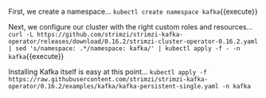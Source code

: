 First, we create a namespace...
`kubectl create namespace kafka`{{execute}}

Next, we configure our cluster with the right custom roles and resources...
`curl -L https://github.com/strimzi/strimzi-kafka-operator/releases/download/0.16.2/strimzi-cluster-operator-0.16.2.yaml  | sed 's/namespace: .*/namespace: kafka/' | kubectl apply -f - -n kafka`{{execute}}

Installing Kafka itself is easy at this point...
`kubectl apply -f https://raw.githubusercontent.com/strimzi/strimzi-kafka-operator/0.16.2/examples/kafka/kafka-persistent-single.yaml -n kafka`
